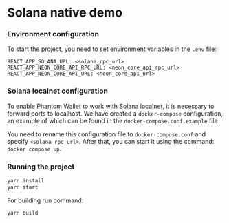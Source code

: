 # Solana native demo

### Environment configuration

To start the project, you need to set environment variables in the `.env` file:

```dotenv
REACT_APP_SOLANA_URL: <solana_rpc_url>
REACT_APP_NEON_CORE_API_RPC_URL: <neon_core_api_rpc_url>
REACT_APP_NEON_CORE_API_URL: <neon_core_api_url>
```

### Solana localnet configuration

To enable Phantom Wallet to work with Solana localnet, it is necessary to forward ports to localhost. We have created a `docker-compose` configuration, an example of which can be found in the `docker-compose.conf.example` file.

You need to rename this configuration file to `docker-compose.conf` and specify `<solana_rpc_url>`. After that, you can start it using the command: `docker compose up`.

### Running the project

```bash
yarn install
yarn start
```

For building run command:

```bash
yarn build
```
